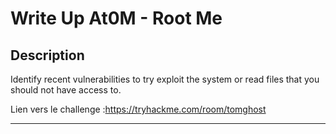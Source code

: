 # Write Up At0M - Root Me

## Description

Identify recent vulnerabilities to try exploit the system or read files that you should not have access to.

Lien vers le challenge :https://tryhackme.com/room/tomghost

-------------